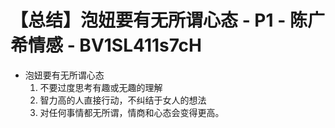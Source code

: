 # 【总结】泡妞要有无所谓心态 - P1 - 陈广希情感 - BV1SL411s7cH

-   泡妞要有无所谓心态
    1.  不要过度思考有趣或无趣的理解
    2.  智力高的人直接行动，不纠结于女人的想法
    3.  对任何事情都无所谓，情商和心态会变得更高。